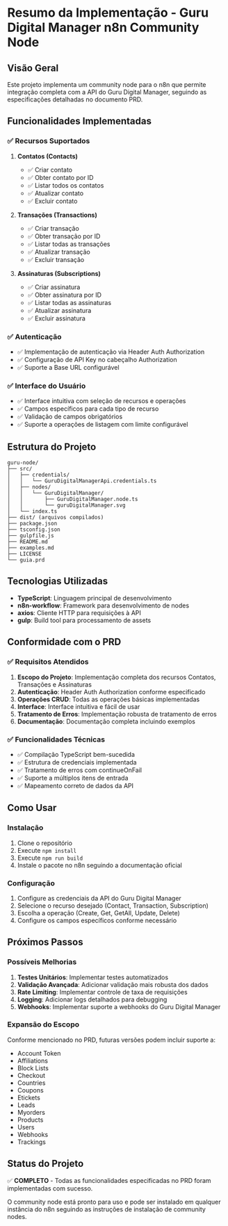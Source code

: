 # Resumo da Implementação - Guru Digital Manager n8n Community Node

## Visão Geral

Este projeto implementa um community node para o n8n que permite integração completa com a API do Guru Digital Manager, seguindo as especificações detalhadas no documento PRD.

## Funcionalidades Implementadas

### ✅ Recursos Suportados

1. **Contatos (Contacts)**
   - ✅ Criar contato
   - ✅ Obter contato por ID
   - ✅ Listar todos os contatos
   - ✅ Atualizar contato
   - ✅ Excluir contato

2. **Transações (Transactions)**
   - ✅ Criar transação
   - ✅ Obter transação por ID
   - ✅ Listar todas as transações
   - ✅ Atualizar transação
   - ✅ Excluir transação

3. **Assinaturas (Subscriptions)**
   - ✅ Criar assinatura
   - ✅ Obter assinatura por ID
   - ✅ Listar todas as assinaturas
   - ✅ Atualizar assinatura
   - ✅ Excluir assinatura

### ✅ Autenticação

- ✅ Implementação de autenticação via Header Auth Authorization
- ✅ Configuração de API Key no cabeçalho Authorization
- ✅ Suporte a Base URL configurável

### ✅ Interface do Usuário

- ✅ Interface intuitiva com seleção de recursos e operações
- ✅ Campos específicos para cada tipo de recurso
- ✅ Validação de campos obrigatórios
- ✅ Suporte a operações de listagem com limite configurável

## Estrutura do Projeto

```
guru-node/
├── src/
│   ├── credentials/
│   │   └── GuruDigitalManagerApi.credentials.ts
│   ├── nodes/
│   │   └── GuruDigitalManager/
│   │       ├── GuruDigitalManager.node.ts
│   │       └── guruDigitalManager.svg
│   └── index.ts
├── dist/ (arquivos compilados)
├── package.json
├── tsconfig.json
├── gulpfile.js
├── README.md
├── examples.md
├── LICENSE
└── guia.prd
```

## Tecnologias Utilizadas

- **TypeScript**: Linguagem principal de desenvolvimento
- **n8n-workflow**: Framework para desenvolvimento de nodes
- **axios**: Cliente HTTP para requisições à API
- **gulp**: Build tool para processamento de assets

## Conformidade com o PRD

### ✅ Requisitos Atendidos

1. **Escopo do Projeto**: Implementação completa dos recursos Contatos, Transações e Assinaturas
2. **Autenticação**: Header Auth Authorization conforme especificado
3. **Operações CRUD**: Todas as operações básicas implementadas
4. **Interface**: Interface intuitiva e fácil de usar
5. **Tratamento de Erros**: Implementação robusta de tratamento de erros
6. **Documentação**: Documentação completa incluindo exemplos

### ✅ Funcionalidades Técnicas

- ✅ Compilação TypeScript bem-sucedida
- ✅ Estrutura de credenciais implementada
- ✅ Tratamento de erros com continueOnFail
- ✅ Suporte a múltiplos itens de entrada
- ✅ Mapeamento correto de dados da API

## Como Usar

### Instalação

1. Clone o repositório
2. Execute `npm install`
3. Execute `npm run build`
4. Instale o pacote no n8n seguindo a documentação oficial

### Configuração

1. Configure as credenciais da API do Guru Digital Manager
2. Selecione o recurso desejado (Contact, Transaction, Subscription)
3. Escolha a operação (Create, Get, GetAll, Update, Delete)
4. Configure os campos específicos conforme necessário

## Próximos Passos

### Possíveis Melhorias

1. **Testes Unitários**: Implementar testes automatizados
2. **Validação Avançada**: Adicionar validação mais robusta dos dados
3. **Rate Limiting**: Implementar controle de taxa de requisições
4. **Logging**: Adicionar logs detalhados para debugging
5. **Webhooks**: Implementar suporte a webhooks do Guru Digital Manager

### Expansão do Escopo

Conforme mencionado no PRD, futuras versões podem incluir suporte a:
- Account Token
- Affiliations
- Block Lists
- Checkout
- Countries
- Coupons
- Etickets
- Leads
- Myorders
- Products
- Users
- Webhooks
- Trackings

## Status do Projeto

✅ **COMPLETO** - Todas as funcionalidades especificadas no PRD foram implementadas com sucesso.

O community node está pronto para uso e pode ser instalado em qualquer instância do n8n seguindo as instruções de instalação de community nodes.
